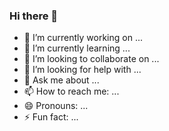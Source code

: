 ### Hi there 👋

<!--
**shharma-vipin/shharma-vipin** is a ✨ _special_ ✨ repository because its `README.md` (this file) appears on your GitHub profile.-->


- 🔭 I’m currently working on ...
- 🌱 I’m currently learning ...
- 👯 I’m looking to collaborate on ...
- 🤔 I’m looking for help with ...
- 💬 Ask me about ...
- 📫 How to reach me: ...
- 😄 Pronouns: ...
- ⚡ Fun fact: ...


